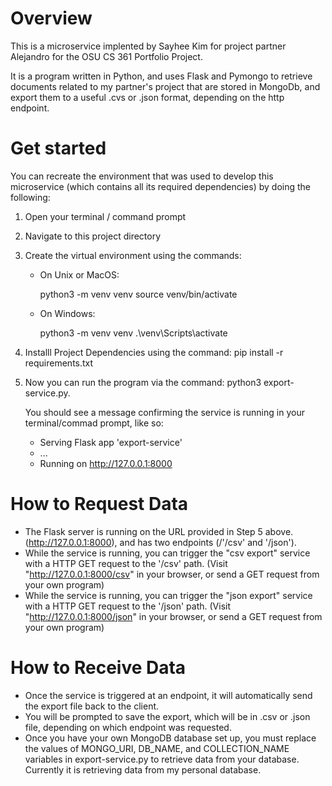 # Overview

This is a microservice implented by Sayhee Kim for project partner Alejandro
for the OSU CS 361 Portfolio Project.

It is a program written in Python, and uses Flask and Pymongo to retrieve documents related
to my partner's project that are stored in MongoDb, and export them to a useful .cvs or .json
format, depending on the http endpoint.

# Get started

You can recreate the environment that was used to develop this microservice
(which contains all its required dependencies) by doing the following:

1.  Open your terminal / command prompt
2.  Navigate to this project directory
3.  Create the virtual environment using the commands:

    -   On Unix or MacOS:

        python3 -m venv venv
        source venv/bin/activate

    -   On Windows:

        python3 -m venv venv
        .\venv\Scripts\activate

4.  Installl Project Dependencies using the command:
    pip install -r requirements.txt

5.  Now you can run the program via the command:
    python3 export-service.py.

    You should see a message confirming the service is running in your terminal/commad prompt, like so:

    -   Serving Flask app 'export-service'
    -   ...
    -   Running on http://127.0.0.1:8000

# How to Request Data

-   The Flask server is running on the URL provided in Step 5 above. (http://127.0.0.1:8000), and has two endpoints (/'/csv' and '/json').
-   While the service is running, you can trigger the "csv export" service with a HTTP GET request to the '/csv' path.
    (Visit "http://127.0.0.1:8000/csv" in your browser, or send a GET request from your own program)
-   While the service is running, you can trigger the "json export" service with a HTTP GET request to the '/json' path. (Visit "http://127.0.0.1:8000/json" in your browser, or send a GET request from your own program)

# How to Receive Data

-   Once the service is triggered at an endpoint, it will automatically send the export file back to the client.
-   You will be prompted to save the export, which will be in .csv or .json file, depending on which endpoint was requested.
-   Once you have your own MongoDB database set up, you must replace the values of MONGO_URI, DB_NAME, and COLLECTION_NAME variables in export-service.py to retrieve data from your database. Currently it is retrieving data from my personal database.
